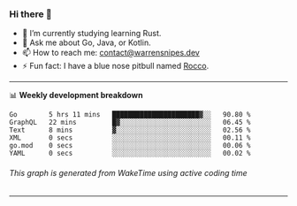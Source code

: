 ### Hi there 👋

- 🌱 I’m currently studying learning Rust.
- 💬 Ask me about Go, Java, or Kotlin.
- 📫 How to reach me: contact@warrensnipes.dev
- ⚡ Fun fact: I have a blue nose pitbull named [Rocco](https://i.imgur.com/iLsSCKu.jpg).

-------

📊 **Weekly development breakdown**
<!--START_SECTION:waka-->

```text
Go        5 hrs 11 mins   ██████████████████████▓░░   90.80 %
GraphQL   22 mins         █▓░░░░░░░░░░░░░░░░░░░░░░░   06.45 %
Text      8 mins          ▓░░░░░░░░░░░░░░░░░░░░░░░░   02.56 %
XML       0 secs          ░░░░░░░░░░░░░░░░░░░░░░░░░   00.11 %
go.mod    0 secs          ░░░░░░░░░░░░░░░░░░░░░░░░░   00.06 %
YAML      0 secs          ░░░░░░░░░░░░░░░░░░░░░░░░░   00.02 %
```

<!--END_SECTION:waka-->
###### *This graph is generated from WakeTime using active coding time*
-------
